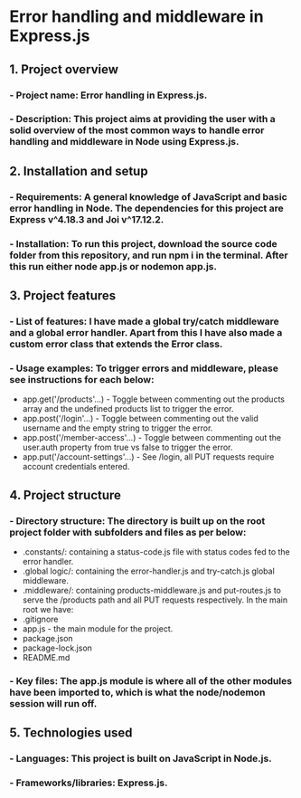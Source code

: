 # Error handling and middleware in Express.js

## 1. Project overview

### **- Project name:** Error handling in Express.js.

### **- Description:** This project aims at providing the user with a solid overview of the most common ways to handle error handling and middleware in Node using Express.js.

## 2. Installation and setup

### **- Requirements:** A general knowledge of JavaScript and basic error handling in Node. The dependencies for this project are Express v^4.18.3 and Joi v^17.12.2.

### **- Installation:** To run this project, download the source code folder from this repository, and run npm i in the terminal. After this run either node app.js or nodemon app.js.

## 3. Project features

### **- List of features:** I have made a global try/catch middleware and a global error handler. Apart from this I have also made a custom error class that extends the Error class.

### **- Usage examples:** To trigger errors and middleware, please see instructions for each below:

- app.get('/products'...) - Toggle between commenting out the products array and the undefined products list to trigger the error.
- app.post('/login'...) - Toggle between commenting out the valid username and the empty string to trigger the error.
- app.post('/member-access'...) - Toggle between commenting out the user.auth property from true vs false to trigger the error.
- app.put('/account-settings'...) - See /login, all PUT requests require account credentials entered.

## 4. Project structure

### **- Directory structure:** The directory is built up on the root project folder with subfolders and files as per below:

- .constants/: containing a status-code.js file with status codes fed to the error handler.
- .global logic/: containing the error-handler.js and try-catch.js global middleware.
- .middleware/: containing products-middleware.js and put-routes.js to serve the /products path and all PUT requests respectively.
  In the main root we have:
- .gitignore
- app.js - the main module for the project.
- package.json
- package-lock.json
- README.md

### **- Key files:** The app.js module is where all of the other modules have been imported to, which is what the node/nodemon session will run off.

## 5. Technologies used

### **- Languages:** This project is built on JavaScript in Node.js.

### **- Frameworks/libraries:** Express.js.
